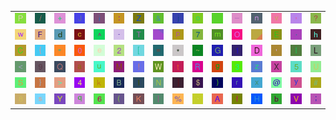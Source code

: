 <table>
<tr>
<td><img src="50.gif"></td>
<td><img src="2F.gif"></td>
<td><img src="2B.gif"></td>
<td><img src="4A.gif"></td>
<td><img src="69.gif"></td>
<td><img src="3A.gif"></td>
<td><img src="5A.gif"></td>
<td><img src="26.gif"></td>
<td><img src="6A.gif"></td>
<td><img src="6F.gif"></td>
<td><img src="gr2.gif"></td>
<td><img src="5F.gif"></td>
<td><img src="6E.gif"></td>
<td><img src="76.gif"></td>
<td><img src="2C.gif"></td>
<td><img src="3F.gif"></td>
</tr>
<tr>
<td><img src="77.gif"></td>
<td><img src="46.gif"></td>
<td><img src="64.gif"></td>
<td><img src="63.gif"></td>
<td><img src="5E.gif"></td>
<td><img src="2D.gif"></td>
<td><img src="54.gif"></td>
<td><img src="gr3.gif"></td>
<td><img src="70.gif"></td>
<td><img src="37.gif"></td>
<td><img src="6D.gif"></td>
<td><img src="4F.gif"></td>
<td><img src="gr1.gif"></td>
<td><img src="45.gif"></td>
<td><img src="2E.gif"></td>
<td><img src="68.gif"></td>
</tr>
<tr>
<td><img src="43.gif"></td>
<td><img src="7B.gif"></td>
<td><img src="22.gif"></td>
<td><img src="30.gif"></td>
<td><img src="65.gif"></td>
<td><img src="32.gif"></td>
<td><img src="5B.gif"></td>
<td><img src="3D.gif"></td>
<td><img src="2A.gif"></td>
<td><img src="7E.gif"></td>
<td><img src="47.gif"></td>
<td><img src="31.gif"></td>
<td><img src="44.gif"></td>
<td><img src="27.gif"></td>
<td><img src="49.gif"></td>
<td><img src="4C.gif"></td>
</tr>
<tr>
<td><img src="3C.gif"></td>
<td><img src="39.gif"></td>
<td><img src="51.gif"></td>
<td><img src="61.gif"></td>
<td><img src="75.gif"></td>
<td><img src="4D.gif"></td>
<td><img src="21.gif"></td>
<td><img src="57.gif"></td>
<td><img src="74.gif"></td>
<td><img src="52.gif"></td>
<td><img src="67.gif"></td>
<td><img src="33.gif"></td>
<td><img src="7A.gif"></td>
<td><img src="58.gif"></td>
<td><img src="35.gif"></td>
<td><img src="55.gif"></td>
</tr>
<tr>
<td><img src="53.gif"></td>
<td><img src="7D.gif"></td>
<td><img src="3E.gif"></td>
<td><img src="34.gif"></td>
<td><img src="6B.gif"></td>
<td><img src="42.gif"></td>
<td><img src="6C.gif"></td>
<td><img src="4E.gif"></td>
<td><img src="5D.gif"></td>
<td><img src="24.gif"></td>
<td><img src="29.gif"></td>
<td><img src="72.gif"></td>
<td><img src="78.gif"></td>
<td><img src="40.gif"></td>
<td><img src="79.gif"></td>
<td><img src="23.gif"></td>
</tr>
<tr>
<td><img src="38.gif"></td>
<td><img src="73.gif"></td>
<td><img src="59.gif"></td>
<td><img src="71.gif"></td>
<td><img src="36.gif"></td>
<td><img src="28.gif"></td>
<td><img src="4B.gif"></td>
<td><img src="7C.gif"></td>
<td><img src="25.gif"></td>
<td><img src="60.gif"></td>
<td><img src="41.gif"></td>
<td><img src="66.gif"></td>
<td><img src="48.gif"></td>
<td><img src="62.gif"></td>
<td><img src="56.gif"></td>
<td><img src="3B.gif"></td>
</tr>
</table>
